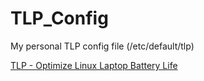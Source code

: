 # TLP_Config

My personal TLP config file (/etc/default/tlp)

[TLP - Optimize Linux Laptop Battery Life](https://linrunner.de/tlp/)
